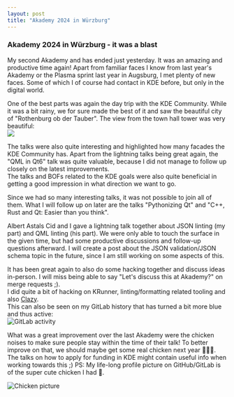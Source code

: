 ```yaml
---
layout: post
title: "Akademy 2024 in Würzburg"
---
```


### Akademy 2024 in Würzburg - it was a blast

My second Akademy and has ended just yesterday. It was an amazing and productive time again!
Apart from familiar faces I know from last year's Akademy or the Plasma sprint last year in Augsburg, I met plenty of new faces.
Some of which I of course had contact in KDE before, but only in the digital world.

One of the best parts was again the day trip with the KDE Community. While it was a bit rainy, we for sure made the best of it and saw the beautiful city of "Rothenburg ob der Tauber". The view from the town hall tower was very beautiful:  
![](https://i.imgur.com/CshP6rx.jpeg)

The talks were also quite interesting and highlighted how many facades the KDE Community has. Apart from the lightning talks being great again, the "QML in Qt6" talk was quite valuable, because I did not manage to follow up closely on the latest improvements.  
The talks and BOFs related to the KDE goals were also quite beneficial in getting a good impression in what direction we want to go.

Since we had so many interesting talks, it was not possible to join all of them. What I will follow up on later are the talks "Pythonizing Qt" and "C++, Rust and Qt: Easier than you think".

Albert Astals Cid and I gave a lightning talk together about JSON linting (my part) and QML linting (his part). We were only able to touch the surface in the given time, but had some productive discussions and follow-up questions afterward. I will create a post about the JSON validation/JSON schema topic in the future, since I am still working on some aspects of this.

It has been great again to also do some hacking together and discuss ideas in-person. I will miss being able to say "Let's discuss this at Akademy?" on merge requests ;).  
I did quite a bit of hacking on KRunner, linting/formatting related tooling and also [Clazy](https://invent.kde.org/sdk/clazy/).  
This can also be seen on my GitLab history that has turned a bit more blue and thus active:  
![GitLab activity](https://i.imgur.com/vdFtASF.png)

What was a great improvement over the last Akademy were the chicken noises to make sure people stay within the time of their talk!
To better improve on that, we should maybe get some real chicken next year 🥚🐣🐔. The talks on how to apply for funding in KDE might contain useful info when working towards this ;)
PS: My life-long profile picture on GitHub/GitLab is of the super cute chicken I had 🥰.


![Chicken picture](https://i.imgur.com/bPlxgwp.jpeg)


